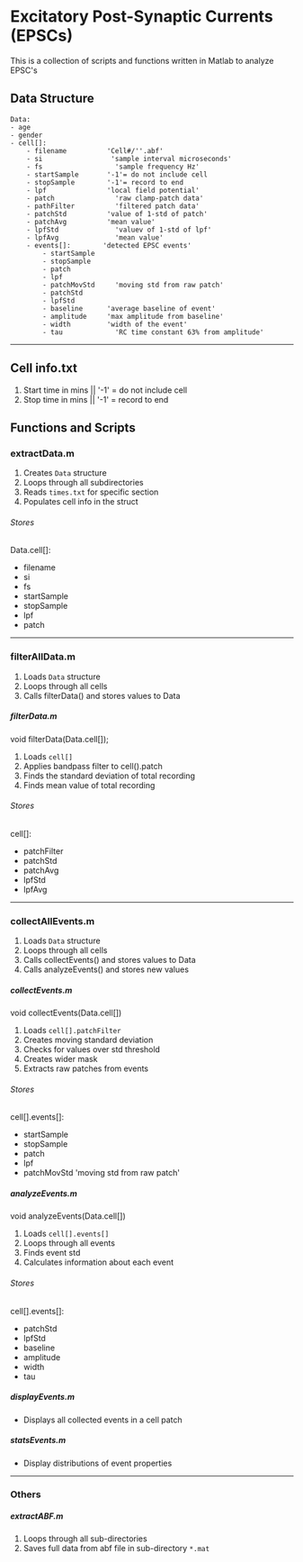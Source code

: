 # Excitatory Post-Synaptic Currents (EPSCs)
This is a collection of scripts and functions written in Matlab to analyze EPSC's

## Data Structure
	Data:
	- age
	- gender
	- cell[]:
		- filename			'Cell#/''.abf'
		- si 				 'sample interval microseconds'
		- fs				  'sample frequency Hz'
		- startSample 		'-1'= do not include cell
		- stopSample 	 	'-1'= record to end
		- lpf 				'local field potential'
		- patch 			  'raw clamp-patch data'
		- pathFilter		  'filtered patch data'
		- patchStd			'value of 1-std of patch'
		- patchAvg			'mean value'
		- lpfStd			  'valuev of 1-std of lpf'
		- lpfAvg			  'mean value'
		- events[]:		   'detected EPSC events'
			- startSample
			- stopSample
			- patch
			- lpf
			- patchMovStd	  'moving std from raw patch'
			- patchStd
			- lpfStd
			- baseline 		'average baseline of event'
			- amplitude		'max amplitude from baseline'
			- width			'width of the event'
			- tau			  'RC time constant 63% from amplitude'
---
## Cell info.txt
1. Start time in mins || '-1' = do not include cell
2. Stop time in mins || '-1' = record to end

## Functions and Scripts

### extractData.m
1. Creates `Data` structure
2. Loops through all subdirectories
3. Reads `times.txt` for specific section
4. Populates cell info in the struct

###### Stores
Data.cell[]:
- filename
- si
- fs
- startSample
- stopSample
- lpf
- patch
---
### filterAllData.m
1. Loads `Data` structure
2. Loops through all cells
3. Calls filterData() and stores values to Data

##### filterData.m
void filterData(Data.cell[]);
1. Loads `cell[]`
2. Applies bandpass filter to cell().patch
3. Finds the standard deviation of total recording
4. Finds mean value of total recording

###### Stores
cell[]:
- patchFilter
- patchStd
- patchAvg
- lpfStd
- lpfAvg
---
### collectAllEvents.m
1. Loads `Data` structure
2. Loops through all cells
3. Calls collectEvents() and stores values to Data
4. Calls analyzeEvents() and stores new values

##### collectEvents.m
void collectEvents(Data.cell[])
1. Loads `cell[].patchFilter`
2. Creates moving standard deviation
3. Checks for values over std threshold
4. Creates wider mask
5. Extracts raw patches from events

###### Stores
cell[].events[]:
- startSample
- stopSample
- patch
- lpf
- patchMovStd	  'moving std from raw patch'

##### analyzeEvents.m
void analyzeEvents(Data.cell[])
1. Loads `cell[].events[]`
2. Loops through all events
2. Finds event std
3. Calculates information about each event

###### Stores
cell[].events[]:
- patchStd
- lpfStd
- baseline
- amplitude
- width
- tau

##### displayEvents.m
- Displays all collected events in a cell patch

##### statsEvents.m
- Display distributions of event properties

---
### Others
##### extractABF.m
1. Loops through all sub-directories
2. Saves full data from abf file in sub-directory `*.mat`
